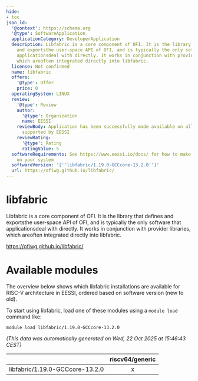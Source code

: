 ```yaml
---
hide:
- toc
json_ld:
  '@context': https://schema.org
  '@type': SoftwareApplication
  applicationCategory: DeveloperApplication
  description: Libfabric is a core component of OFI. It is the library that defines
    and exportsthe user-space API of OFI, and is typically the only software that
    applicationsdeal with directly. It works in conjunction with provider libraries,
    which areoften integrated directly into libfabric.
  license: Not confirmed
  name: libfabric
  offers:
    '@type': Offer
    price: 0
  operatingSystem: LINUX
  review:
    '@type': Review
    author:
      '@type': Organization
      name: EESSI
    reviewBody: Application has been successfully made available on all architectures
      supported by EESSI
    reviewRating:
      '@type': Rating
      ratingValue: 5
  softwareRequirements: See https://www.eessi.io/docs/ for how to make EESSI available
    on your system
  softwareVersion: '[''libfabric/1.19.0-GCCcore-13.2.0'']'
  url: https://ofiwg.github.io/libfabric/
---
```


libfabric
=========


Libfabric is a core component of OFI. It is the library that defines and exportsthe user-space API of OFI, and is typically the only software that applicationsdeal with directly. It works in conjunction with provider libraries, which areoften integrated directly into libfabric.

https://ofiwg.github.io/libfabric/
# Available modules


The overview below shows which libfabric installations are available for RISC-V architecture in EESSI, ordered based on software version (new to old).

To start using libfabric, load one of these modules using a `module load` command like:

```shell
module load libfabric/1.19.0-GCCcore-13.2.0
```

*(This data was automatically generated on Wed, 22 Oct 2025 at 15:46:43 CEST)*

| |riscv64/generic|
| :---: | :---: |
|libfabric/1.19.0-GCCcore-13.2.0|x|
